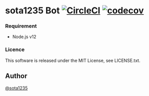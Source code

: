 sota1235 Bot [![CircleCI](https://circleci.com/gh/sota1235/ts-backend-boilerplate.svg?style=svg)](https://circleci.com/gh/sota1235/ts-backend-boilerplate) [![codecov](https://codecov.io/gh/sota1235/ts-boilerplate/branch/master/graph/badge.svg)](https://codecov.io/gh/sota1235/ts-boilerplate)
====

### Requirement

- Node.js v12

### Licence

This software is released under the MIT License, see LICENSE.txt.

## Author

[@sota1235](https://github.com/sota1235)
